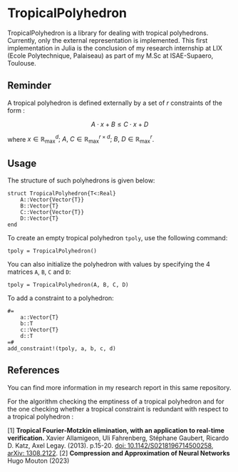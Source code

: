 # TropicalPolyhedron

TropicalPolyhedron is a library for dealing with tropical polyhedrons. Currently, only the external representation is implemented.
This first implementation in Julia is the conclusion of my research internship at LIX (Ecole Polytechnique, Palaiseau) as part of my M.Sc at ISAE-Supaero, Toulouse.

## Reminder

A tropical polyhedron is defined externally by a set of $r$ constraints of the form :

$$A \cdot x + B \leq C \cdot x + D$$

where $x \in \mathbb{R}^d_{\max};\  A,\  C \in \mathbb{R}^{r\times d}_{\max}; \ B, \ D \in \mathbb{R}^{r}_{\max}$.

## Usage

The structure of such polyhedrons is given below: 

```
struct TropicalPolyhedron{T<:Real}
    A::Vector{Vector{T}}
    B::Vector{T}
    C::Vector{Vector{T}}
    D::Vector{T}
end
```

To create an empty tropical polyhedron `tpoly`, use the following command:

```
tpoly = TropicalPolyhedron()
```

You can also initialize the polyhedron with values by specifying the 4 matrices `A`, `B`, `C` and `D`:

```
tpoly = TropicalPolyhedron(A, B, C, D)
```

To add a constraint to a polyhedron:

```
#=
    a::Vector{T}
    b::T
    c::Vector{T}
    d::T
=#
add_constraint!(tpoly, a, b, c, d)
```

## References
You can find more information in my research report in this same repository.

For the algorithm checking the emptiness of a tropical polyhedron and for the one checking whether a tropical constraint is redundant with respect to a tropical polyhedron  :

[1] **Tropical Fourier-Motzkin elimination, with an application to real-time verification.** Xavier Allamigeon, Uli Fahrenberg, Stéphane Gaubert, Ricardo D. Katz, Axel Legay. (2013). p.15-20. [doi: 10.1142/S0218196714500258](https://doi.org/10.1142/S0218196714500258), [arXiv: 1308.2122](https://arxiv.org/abs/1308.2122).
[2] **Compression and Approximation of Neural Networks** Hugo Mouton (2023)
